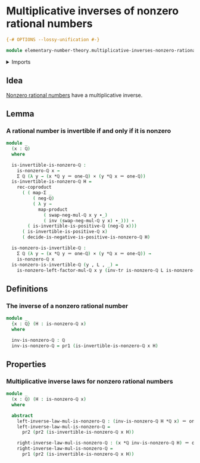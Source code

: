 # Multiplicative inverses of nonzero rational numbers

```agda
{-# OPTIONS --lossy-unification #-}

module elementary-number-theory.multiplicative-inverses-nonzero-rational-numbers where
```

<details><summary>Imports</summary>

```agda
open import elementary-number-theory.multiplication-rational-numbers
open import elementary-number-theory.multiplicative-inverses-positive-rational-numbers
open import elementary-number-theory.nonzero-rational-numbers
open import elementary-number-theory.positive-rational-numbers
open import elementary-number-theory.rational-numbers

open import foundation.cartesian-product-types
open import foundation.coproduct-types
open import foundation.dependent-pair-types
open import foundation.function-types
open import foundation.functoriality-cartesian-product-types
open import foundation.functoriality-dependent-pair-types
open import foundation.identity-types
open import foundation.transport-along-identifications
```

</details>

## Idea

[Nonzero rational numbers](elementary-number-theory.nonzero-rational-numbers.md)
have a multiplicative inverse.

## Lemma

### A rational number is invertible if and only if it is nonzero

```agda
module _
  (x : ℚ)
  where

  is-invertible-is-nonzero-ℚ :
    is-nonzero-ℚ x →
    Σ ℚ (λ y → (x *ℚ y ＝ one-ℚ) × (y *ℚ x ＝ one-ℚ))
  is-invertible-is-nonzero-ℚ H =
    rec-coproduct
      ( ( map-Σ _
          ( neg-ℚ)
          ( λ y →
            map-product
              ( swap-neg-mul-ℚ x y ∙_)
              ( inv (swap-neg-mul-ℚ y x) ∙_))) ∘
        ( is-invertible-is-positive-ℚ (neg-ℚ x)))
      ( is-invertible-is-positive-ℚ x)
      ( decide-is-negative-is-positive-is-nonzero-ℚ H)

  is-nonzero-is-invertible-ℚ :
    Σ ℚ (λ y → (x *ℚ y ＝ one-ℚ) × (y *ℚ x ＝ one-ℚ)) →
    is-nonzero-ℚ x
  is-nonzero-is-invertible-ℚ (y , L , _) =
    is-nonzero-left-factor-mul-ℚ x y (inv-tr is-nonzero-ℚ L is-nonzero-one-ℚ)
```

## Definitions

### The inverse of a nonzero rational number

```agda
module _
  {x : ℚ} (H : is-nonzero-ℚ x)
  where

  inv-is-nonzero-ℚ : ℚ
  inv-is-nonzero-ℚ = pr1 (is-invertible-is-nonzero-ℚ x H)
```

## Properties

### Multiplicative inverse laws for nonzero rational numbers

```agda
module _
  (x : ℚ) (H : is-nonzero-ℚ x)
  where

  abstract
    left-inverse-law-mul-is-nonzero-ℚ : (inv-is-nonzero-ℚ H *ℚ x) ＝ one-ℚ
    left-inverse-law-mul-is-nonzero-ℚ =
      pr2 (pr2 (is-invertible-is-nonzero-ℚ x H))

    right-inverse-law-mul-is-nonzero-ℚ : (x *ℚ inv-is-nonzero-ℚ H) ＝ one-ℚ
    right-inverse-law-mul-is-nonzero-ℚ =
      pr1 (pr2 (is-invertible-is-nonzero-ℚ x H))
```
